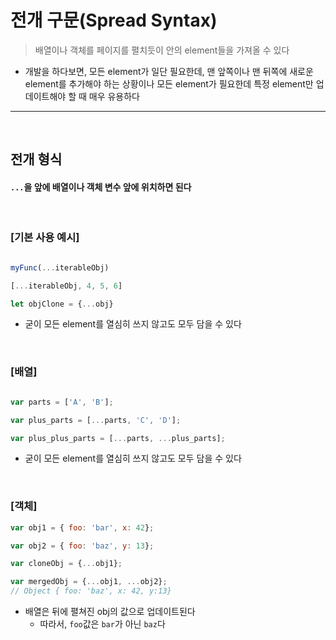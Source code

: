 # 전개 구문(Spread Syntax)
> 배열이나 객체를 페이지를 펼치듯이 안의 element들을 가져올 수 있다
* 개발을 하다보면, 모든 element가 일단 필요한데, 맨 앞쪽이나 맨 뒤쪽에 새로운 element를 추가해야 하는 상황이나 모든 element가 필요한데 특정 element만 업데이트해야 할 때 매우 유용하다

<hr>
<br>

## 전개 형식

#### ```...```을 앞에 배열이나 객체 변수 앞에 위치하면 된다

<br>

### [기본 사용 예시]
```javascript

myFunc(...iterableObj)

[...iterableObj, 4, 5, 6]

let objClone = {...obj}
```
* 굳이 모든 element를 열심히 쓰지 않고도 모두 담을 수 있다

<br>

### [배열]
```javascript

var parts = ['A', 'B'];

var plus_parts = [...parts, 'C', 'D'];

var plus_plus_parts = [...parts, ...plus_parts];

```
* 굳이 모든 element를 열심히 쓰지 않고도 모두 담을 수 있다

<br>

### [객체]
```javascript
var obj1 = { foo: 'bar', x: 42};

var obj2 = { foo: 'baz', y: 13};

var cloneObj = {...obj1};

var mergedObj = {...obj1, ...obj2};
// Object { foo: 'baz', x: 42, y:13}
```
* 배열은 뒤에 펼쳐진 obj의 값으로 업데이트된다
  * 따라서, ```foo```값은 ```bar```가 아닌 ```baz```다
